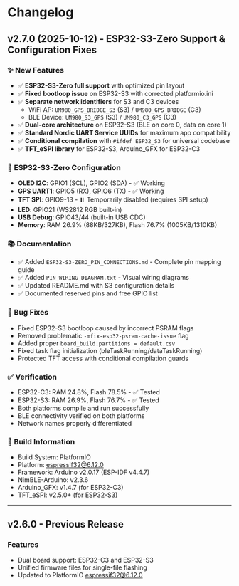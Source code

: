 # Changelog

## v2.7.0 (2025-10-12) - ESP32-S3-Zero Support & Configuration Fixes

### ✨ New Features
- ✅ **ESP32-S3-Zero full support** with optimized pin layout
- ✅ **Fixed bootloop issue** on ESP32-S3 with corrected platformio.ini
- ✅ **Separate network identifiers** for S3 and C3 devices
  - WiFi AP: `UM980_GPS_BRIDGE_S3` (S3) / `UM980_GPS_BRIDGE` (C3)
  - BLE Device: `UM980_S3_GPS` (S3) / `UM980_C3_GPS` (C3)
- ✅ **Dual-core architecture** on ESP32-S3 (BLE on core 0, data on core 1)
- ✅ **Standard Nordic UART Service UUIDs** for maximum app compatibility
- ✅ **Conditional compilation** with `#ifdef ESP32_S3` for universal codebase
- ✅ **TFT_eSPI library** for ESP32-S3, Arduino_GFX for ESP32-C3

### 🔧 ESP32-S3-Zero Configuration
- **OLED I2C**: GPIO1 (SCL), GPIO2 (SDA) - ✅ Working
- **GPS UART1**: GPIO5 (RX), GPIO6 (TX) - ✅ Working
- **TFT SPI**: GPIO9-13 - ⏸️ Temporarily disabled (requires SPI setup)
- **LED**: GPIO21 (WS2812 RGB built-in)
- **USB Debug**: GPIO43/44 (built-in USB CDC)
- **Memory**: RAM 26.9% (88KB/327KB), Flash 76.7% (1005KB/1310KB)

### 📚 Documentation
- ✅ Added `ESP32-S3-ZERO_PIN_CONNECTIONS.md` - Complete pin mapping guide
- ✅ Added `PIN_WIRING_DIAGRAM.txt` - Visual wiring diagrams
- ✅ Updated README.md with S3 configuration details
- ✅ Documented reserved pins and free GPIO list

### 🐛 Bug Fixes
- Fixed ESP32-S3 bootloop caused by incorrect PSRAM flags
- Removed problematic `-mfix-esp32-psram-cache-issue` flag
- Added proper `board_build.partitions = default.csv`
- Fixed task flag initialization (bleTaskRunning/dataTaskRunning)
- Protected TFT access with conditional compilation guards

### ✅ Verification
- ESP32-C3: RAM 24.8%, Flash 78.5% - ✅ Tested
- ESP32-S3: RAM 26.9%, Flash 76.7% - ✅ Tested
- Both platforms compile and run successfully
- BLE connectivity verified on both platforms
- Network names properly differentiated

### 📝 Build Information
- Build System: PlatformIO
- Platform: espressif32@6.12.0
- Framework: Arduino v2.0.17 (ESP-IDF v4.4.7)
- NimBLE-Arduino: v2.3.6
- Arduino_GFX: v1.4.7 (for ESP32-C3)
- TFT_eSPI: v2.5.0+ (for ESP32-S3)

---

## v2.6.0 - Previous Release

### Features
- Dual board support: ESP32-C3 and ESP32-S3
- Unified firmware files for single-file flashing
- Updated to PlatformIO espressif32@6.12.0

